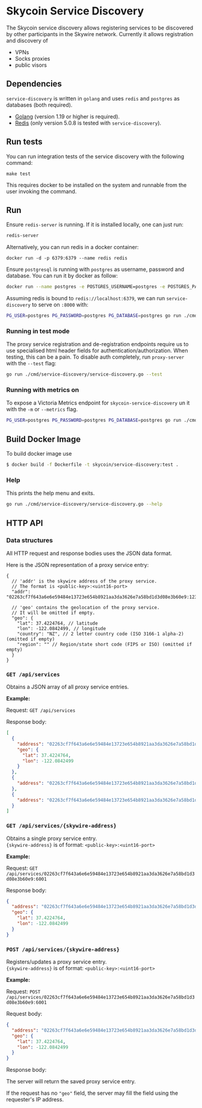 # Skycoin Service Discovery

The Skycoin service discovery allows registering services to be discovered by other participants in the Skywire network. Currently it allows registration 
and discovery of 

- VPNs
- Socks proxies
- public visors

## Dependencies

`service-discovery` is written in `golang` and uses `redis` and `postgres` as databases (both required).

- [Golang](https://golang.org/) (version 1.19 or higher is required).
- [Redis](https://redis.io/) (only version 5.0.8 is tested with `service-discovery`).

## Run tests

You can run integration tests of the service discovery with the following command:

```
make test
```

This requires docker to be installed on the system and runnable from the user invoking the command.

## Run

Ensure `redis-server` is running. If it is installed locally, one can just run:

```bash
redis-server
```

Alternatively, you can run redis in a docker container:

```
docker run -d -p 6379:6379 --name redis redis
```

Ensure `postgresql` is running with `postgres` as username, password and database. You can run it by docker as follow:
```bash
docker run --name postgres -e POSTGRES_USERNAME=postgres -e POSTGRES_PASSWORD=postgres -e POSTGRES_DATABASE=postgres -p 5432:5432 -d postgres
```

Assuming redis is bound to `redis://localhost:6379`, we can run `service-discovery` to serve on `:8000` with:

```bash
PG_USER=postgres PG_PASSWORD=postgres PG_DATABASE=postgres go run ./cmd/service-discovery/service-discovery.go --redis="redis://localhost:6379" --addr=":8000"
```

### Running in test mode

The proxy service registration and de-registration endpoints require us to use specialised html header fields for authentication/authorization. When testing, this can be a pain. To disable auth completely, run `proxy-server` with the `--test` flag:

```bash 
go run ./cmd/service-discovery/service-discovery.go --test
```

### Running with metrics on
To expose a Victoria Metrics endpoint for `skycoin-service-discovery` un it with the `-m` or `--metrics` flag.
```bash
PG_USER=postgres PG_PASSWORD=postgres PG_DATABASE=postgres go run ./cmd/service-discovery/service-discovery.go -m localhost:9099
```

## Build Docker Image
To build docker image use
```bash
$ docker build -f Dockerfile -t skycoin/service-discovery:test .
```

### Help

This prints the help menu and exits.
```bash
go run ./cmd/service-discovery/service-discovery.go --help
```

## HTTP API

### Data structures

All HTTP request and response bodies uses the JSON data format.

Here is the JSON representation of a proxy service entry:

```json5
{
  // 'addr' is the skywire address of the proxy service.
  // The format is <public-key>:<uint16-port>
  "addr": "02263cf7f643a6e6e59484e13723e654b8921aa3da3626e7a58bd1d3d08e3b60e9:1234",

  // 'geo' contains the geolocation of the proxy service.
  // It will be omitted if empty.
  "geo": {
    "lat": 37.4224764, // latitude
    "lon": -122.0842499, // longitude
    "country": "NZ", // 2 letter country code (ISO 3166-1 alpha-2) (omitted if empty)
    "region": "" // Region/state short code (FIPS or ISO) (omitted if empty)
  }
}
```

### `GET /api/services`

Obtains a JSON array of all proxy service entries.

**Example:**

Request: `GET /api/services`

Response body:
```json
[
  {
    "address": "02263cf7f643a6e6e59484e13723e654b8921aa3da3626e7a58bd1d3d08e3b60e9:6001",
    "geo": {
      "lat": 37.4224764,
      "lon": -122.0842499
    }    
  },
  {
    "address": "02263cf7f643a6e6e59484e13723e654b8921aa3da3626e7a58bd1d3d08e3b60e9:6002"
  },
  {
    "address": "02263cf7f643a6e6e59484e13723e654b8921aa3da3626e7a58bd1d3d08e3b60e9:6003"
  }
]
```

### `GET /api/services/{skywire-address}`

Obtains a single proxy service entry.<br>
`{skywire-address}` is of format: `<public-key>:<uint16-port>`

**Example:**

Request: `GET /api/services/02263cf7f643a6e6e59484e13723e654b8921aa3da3626e7a58bd1d3d08e3b60e9:6001`

Response body:
```json
{
  "address": "02263cf7f643a6e6e59484e13723e654b8921aa3da3626e7a58bd1d3d08e3b60e9:6001",
  "geo": {
    "lat": 37.4224764,
    "lon": -122.0842499
  }    
}
```

### `POST /api/services/{skywire-address}`

Registers/updates a proxy service entry.<br>
`{skywire-address}` is of format: `<public-key>:<uint16-port>`

**Example:**

Request: `POST /api/services/02263cf7f643a6e6e59484e13723e654b8921aa3da3626e7a58bd1d3d08e3b60e9:6001`

Request body:
```json
{
  "address": "02263cf7f643a6e6e59484e13723e654b8921aa3da3626e7a58bd1d3d08e3b60e9:6001",
  "geo": {
    "lat": 37.4224764,
    "lon": -122.0842499
  }    
}
```

Response body:

The server will return the saved proxy service entry.

If the request has no `"geo"` field, the server may fill the field using the requester's IP address.
